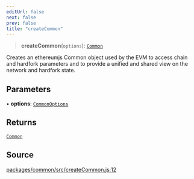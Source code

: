 ```yaml
---
editUrl: false
next: false
prev: false
title: "createCommon"
---
```


> **createCommon**(`options`): [`Common`](/reference/tevm/common/type-aliases/common/)

Creates an ethereumjs Common object used by the EVM
to access chain and hardfork parameters and to provide
a unified and shared view on the network and hardfork state.

## Parameters

• **options**: [`CommonOptions`](/reference/tevm/common/type-aliases/commonoptions/)

## Returns

[`Common`](/reference/tevm/common/type-aliases/common/)

## Source

[packages/common/src/createCommon.js:12](https://github.com/evmts/tevm-monorepo/blob/main/packages/common/src/createCommon.js#L12)
